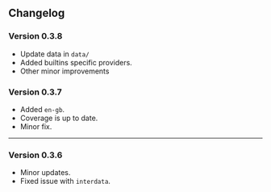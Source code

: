## Changelog


### Version 0.3.8

- Update data in `data/`
- Added builtins specific providers.
- Other minor improvements


### Version 0.3.7

- Added `en-gb`.
- Coverage is up to date.
- Minor fix.

----

### Version 0.3.6

- Minor updates.
- Fixed issue with `interdata`.
